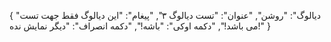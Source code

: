 {
  "ديالوگ": "روشن",
  "عنوان": "تست دیالوگ ۳",
  "پیغام": "این دیالوگ فقط جهت تست می باشد!",
  "دکمه اوکی": "باشه!",
  "دکمه انصراف": "دیگر نمایش نده!"
}
